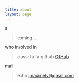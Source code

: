 ```yaml
---
title: about
layout: page
---
```


a

> coming...

who involved in 

> class: fa fa-github [GitHub](https://github.com/bizhishui)

mail 

> echo jmaximelv@gmail.com
